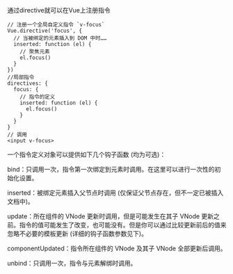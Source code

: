 通过directive就可以在Vue上注册指令
```
// 注册一个全局自定义指令 `v-focus`
Vue.directive('focus', {
  // 当被绑定的元素插入到 DOM 中时……
  inserted: function (el) {
    // 聚焦元素
    el.focus()
  }
})
//局部指令
directives: {
  focus: {
    // 指令的定义
    inserted: function (el) {
      el.focus()
    }
  }
}
// 调用
<input v-focus>
```
一个指令定义对象可以提供如下几个钩子函数 (均为可选)：

bind：只调用一次，指令第一次绑定到元素时调用。在这里可以进行一次性的初始化设置。

inserted：被绑定元素插入父节点时调用 (仅保证父节点存在，但不一定已被插入文档中)。

update：所在组件的 VNode 更新时调用，但是可能发生在其子 VNode 更新之前。指令的值可能发生了改变，也可能没有。但是你可以通过比较更新前后的值来忽略不必要的模板更新 (详细的钩子函数参数见下)。

componentUpdated：指令所在组件的 VNode 及其子 VNode 全部更新后调用。

unbind：只调用一次，指令与元素解绑时调用。